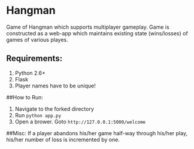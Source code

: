 # Hangman

Game of Hangman which supports multiplayer gameplay. Game is constructed as a web-app which maintains existing state (wins/losses) of games of various playes.

## Requirements:
1. Python 2.6+
2. Flask
3. Player names have to be unique!

##How to Run:
1. Navigate to the forked directory
2. Run `python app.py`
3. Open a brower. Goto `http://127.0.0.1:5000/welcome`

##Misc:
If a player abandons his/her game half-way through his/her play, his/her number of loss is incremented by one.
